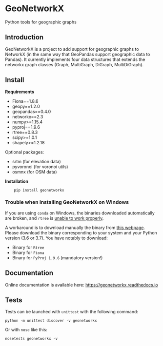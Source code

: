 # GeoNetworkX

Python tools for geographic graphs


## Introduction

GeoNetworkX is a project to add support for geographic graphs to NetworkX (in the same way that GeoPandas support
geographic data to Pandas). It currently implements four data structures that extends the networkx graph classes (Graph,
MultiGraph, DiGraph, MultiDiGraph).


## Install

**Requirements**

* Fiona==1.8.6
* geopy==1.2.0
* geopandas==0.4.0
* networkx==2.3
* numpy>=1.15.4
* pyproj==1.9.6
* rtree==0.8.3
* scipy>=1.0.1
* shapely>=1.2.18

Optional packages:

* srtm (for elevation data)
* pyvoronoi (for voronoi utils)
* osmnx (for OSM data)

**Installation**

```shell
    pip install geonetworkx
```

### Trouble when installing GeoNetworkX on Windows

If you are using `conda` on Windows, the binaries downloaded automatically
are broken, and `rtree` is
[unable to work properly](https://gis.stackexchange.com/questions/179706/installing-rtree-on-windows-64-bits).

A workaround is to download manually the binary from [this webpage](https://www.lfd.uci.edu/~gohlke/pythonlibs/#rtree).
Please download the binary corresponding to your system and your
Python version (3.6 or 3.7). You have notably to download:

- Binary for `Rtree`
- Binary for `Fiona`
- Binary for `PyProj 1.9.6` (mandatory version!)


## Documentation

Online documentation is available here: <https://geonetworkx.readthedocs.io>

## Tests

Tests can be launched with `unittest` with the following command:
```
python -m unittest discover -v geonetworkx
```
Or with `nose` like this:
```
nosetests geonetworkx -v
```

